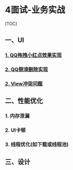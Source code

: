# 4面试-业务实战

[TOC]

## 一、UI

### [1. QQ拖拽小红点效果实现](../08业务实战/1QQ拖拽小红点效果实现.md)

### [2. QQ侧滑删除实现](../08业务实战/2QQ侧滑删除实现.md)

### [2. View冲突问题]()



## 二、性能优化

### 1. 内存泄漏

### 2. UI卡顿

### 3. 线程优化(如下载或线程池)





## 三、设计

